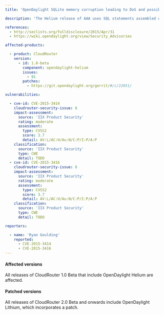 ```yaml
---
title: 'OpenDaylight SQLite memory corruption leading to DoS and possible code execution'

description: 'The Helium release of AAA uses SQL statements assembled using string concatenation of user-supplied variables. This theoretically exposes an SQL injection vulnerability, but testing has revealed no cases that could cross a trust boundary and be useful to an attacker. However, as a result of allowing users to directly manipulate SQL statements, AAA exposes two underlying memory corruption vulnerabilities in SQLite (CVE-2015-3414 and CVE-2015-3416). Another vulnerability in SQLite was also reported (CVE-2015-3415), but AAA does not expose this vulnerability, because it relies on injection of DDL and AAA only allows an attacker to inject DML.'

references: 
  - http://seclists.org/fulldisclosure/2015/Apr/31
  - https://wiki.opendaylight.org/view/Security_Advisories

affected-products:

  - product: CloudRouter
    version:
      - id: 1.0-beta
        component: opendaylight-helium
        issues:
          - 91
        patches:
          - https://git.opendaylight.org/gerrit/#/c/22051/

vulnerabilities:

  - cve-id: CVE-2015-3414
    cloudrouter-security-issue: 6
    impact-assessment:
      source: 'IIX Product Security'
      rating: moderate
      assessment:
        type: CVSS2
        score: 3.7
        detail: AV:L/AC:H/Au:N/C:P/I:P/A:P
    classification:
      source: 'IIX Product Security'
      type: CWE
      detail: TODO
  - cve-id: CVE-2015-3416
    cloudrouter-security-issue: 6
    impact-assessment:
      source: 'IIX Product Security'
      rating: moderate
      assessment:
        type: CVSS2
        score: 3.7
        detail: AV:L/AC:H/Au:N/C:P/I:P/A:P
    classification:
      source: 'IIX Product Security'
      type: CWE
      detail: TODO

reporters:

  - name: 'Ryan Goulding'
    reported:
      - CVE-2015-3414
      - CVE-2015-3416
---
```


#### Affected versions
All releases of CloudRouter 1.0 Beta that include OpenDaylight Helium are affected.

#### Patched versions
All releases of CloudRouter 2.0 Beta and onwards include OpenDaylight Lithium, which incorporates a patch.
